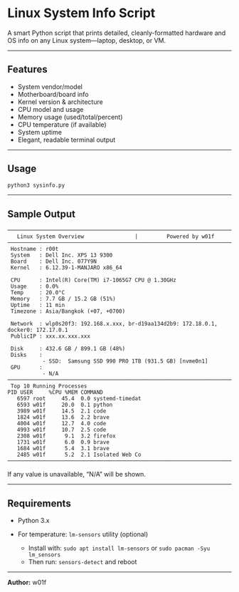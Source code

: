 # Linux System Info Script

A smart Python script that prints detailed, cleanly-formatted hardware and OS info on any Linux system—laptop, desktop, or VM.

---

## Features

- System vendor/model
- Motherboard/board info
- Kernel version & architecture
- CPU model and usage
- Memory usage (used/total/percent)
- CPU temperature (if available)
- System uptime
- Elegant, readable terminal output

---

## Usage

```bash
python3 sysinfo.py
````

---

## Sample Output

```
────────────────────────────────────────────────────────────────────────────────────────────────────
   Linux System Overview                |         Powered by w01f
────────────────────────────────────────────────────────────────────────────────────────────────────
 Hostname : r00t
 System   : Dell Inc. XPS 13 9300
 Board    : Dell Inc. 077Y9N
 Kernel   : 6.12.39-1-MANJARO x86_64

 CPU      : Intel(R) Core(TM) i7-1065G7 CPU @ 1.30GHz
 Usage    : 0.0%
 Temp     : 20.0°C
 Memory   : 7.7 GB / 15.2 GB (51%)
 Uptime   : 11 min
 Timezone : Asia/Bangkok (+07, +0700)

 Network  : wlp0s20f3: 192.168.x.xxx, br-d19aa134d2b9: 172.18.0.1, docker0: 172.17.0.1
 PublicIP : xxx.xx.xxx.xxx

 Disk     : 432.6 GB / 899.1 GB (48%)
 Disks    :
           - SSD:  Samsung SSD 990 PRO 1TB (931.5 GB) [nvme0n1]
 GPU      :
           - N/A
────────────────────────────────────────────────────────────────────────────────────────────────────
 Top 10 Running Processes
PID USER     %CPU %MEM COMMAND
   6597 root     45.4  0.0 systemd-timedat
   6593 w01f     20.0  0.1 python
   3989 w01f     14.5  2.1 code
   1824 w01f     13.6  2.2 brave
   4004 w01f     12.7  4.0 code
   4993 w01f     10.7  2.5 code
   2308 w01f      9.1  3.2 firefox
   1731 w01f      6.0  0.9 brave
   1684 w01f      5.4  3.1 brave
   2485 w01f      5.2  2.1 Isolated Web Co
────────────────────────────────────────────────────────────────────────────────────────────────────

```

If any value is unavailable, “N/A” will be shown.

---

## Requirements

* Python 3.x
* For temperature: `lm-sensors` utility (optional)

  * Install with: `sudo apt install lm-sensors` or `sudo pacman -Syu lm_sensors`
  * Then run: `sensors-detect` and reboot

---

**Author:** w01f
